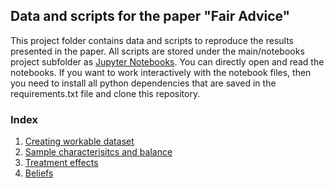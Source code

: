 ## Data and scripts for the paper "Fair Advice"

This project folder contains data and scripts to reproduce the results presented in the paper. All scripts are stored under the main/notebooks project subfolder as [Jupyter Notebooks](http://jupyter.org/). You can directly open and read the notebooks. If you want to work interactively with the notebook files, then you need to install all python dependencies that are saved in the requirements.txt file and clone this repository.

### Index

1. [Creating workable dataset](https://github.com/sebfest/motivation_and_incentives/blob/master/main/notebook/1_make_dataset.ipynb)
2. [Sample characterisitcs and balance](https://github.com/sebfest/motivation_and_incentives/blob/master/main/notebook/2_balance_and_sample.ipynb)
3. [Treatment effects](https://github.com/sebfest/motivation_and_incentives/blob/master/main/notebook/3_treatment_effects_quantity.ipynb)
4. [Beliefs](https://github.com/sebfest/motivation_and_incentives/blob/master/main/notebook/4_treatment_effects_quality.ipynb)


